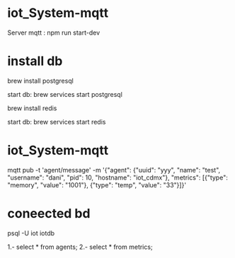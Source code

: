 # iot_System-mqtt

Server mqtt : npm run start-dev 


# install db 

brew install postgresql

start db:
brew services start postgresql


brew install redis 

start db:
brew services start redis


# iot_System-mqtt

mqtt pub -t 'agent/message' -m '{"agent": {"uuid": "yyy", "name": "test", "username": "dani", "pid": 10, "hostname": "iot_cdmx"}, "metrics": [{"type": "memory", "value": "1001"}, {"type": "temp", "value": "33"}]}'


# coneected bd 
psql -U iot iotdb 


1.- select * from agents; 
2.- select * from metrics; 

